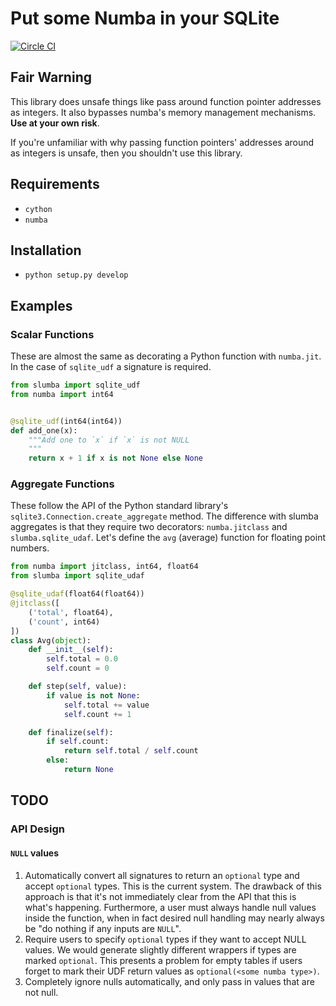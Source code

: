 # Put some Numba in your SQLite

[![Circle CI](https://circleci.com/gh/cpcloud/slumba.svg?style=shield&circle-token=:circle-token)](https://github.com/cpcloud/slumba)

## Fair Warning

This library does unsafe things like pass around function pointer addresses
as integers. It also bypasses numba's memory management mechanisms.  **Use at
your own risk**.

If you're unfamiliar with why passing function pointers' addresses around as
integers is unsafe, then you shouldn't use this library.

## Requirements

* `cython`
* `numba`

## Installation
* `python setup.py develop`

## Examples

### Scalar Functions

These are almost the same as decorating a Python function with
`numba.jit`. In the case of `sqlite_udf` a signature is required.

```python
from slumba import sqlite_udf
from numba import int64


@sqlite_udf(int64(int64))
def add_one(x):
    """Add one to `x` if `x` is not NULL
    """
    return x + 1 if x is not None else None
```


### Aggregate Functions


These follow the API of the Python standard library's
`sqlite3.Connection.create_aggregate` method. The difference with slumba
aggregates is that they require two decorators: `numba.jitclass` and
`slumba.sqlite_udaf`. Let's define the `avg` (average) function for
floating point numbers.

```python
from numba import jitclass, int64, float64
from slumba import sqlite_udaf

@sqlite_udaf(float64(float64))
@jitclass([
    ('total', float64),
    ('count', int64)
])
class Avg(object):
    def __init__(self):
        self.total = 0.0
        self.count = 0

    def step(self, value):
        if value is not None:
            self.total += value
            self.count += 1

    def finalize(self):
        if self.count:
            return self.total / self.count
        else:
            return None
```

## TODO

### API Design

#### `NULL` values

1. Automatically convert all signatures to return an `optional` type and
   accept `optional` types. This is the current system. The drawback of
   this approach is that it's not immediately clear from the API that this
   is what's happening. Furthermore, a user must always handle null values
   inside the function, when in fact desired null handling may nearly
   always be "do nothing if any inputs are `NULL`".
2. Require users to specify `optional` types if they want to accept NULL
   values. We would generate slightly different wrappers if types are marked
   `optional`. This presents a problem for empty tables if users forget to
   mark their UDF return values as `optional(<some numba type>)`.
3. Completely ignore nulls automatically, and only pass in values that
   are not null.
